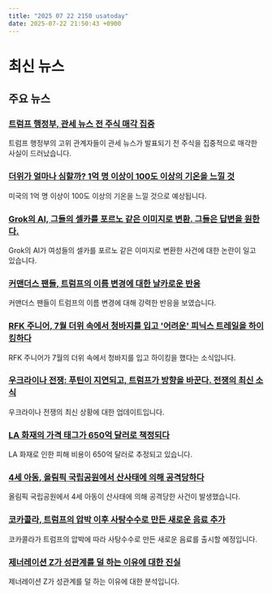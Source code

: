 ```yaml
---
title: "2025 07 22 2150 usatoday"
date: 2025-07-22 21:50:43 +0900
---
```


# 최신 뉴스

## 주요 뉴스

### [트럼프 행정부, 관세 뉴스 전 주식 매각 집중](https://www.usatoday.com/story/news/politics/2025/07/22/trump-admin-stock-sales-clustered-tariff-news/84392169007/)
트럼프 행정부의 고위 관계자들이 관세 뉴스가 발표되기 전 주식을 집중적으로 매각한 사실이 드러났습니다.

### [더위가 얼마나 심할까? 1억 명 이상이 100도 이상의 기온을 느낄 것](https://www.usatoday.com/story/news/nation/2025/07/22/heat-dome-weather-hot-temperatures/85319399007/)
미국의 1억 명 이상이 100도 이상의 기온을 느낄 것으로 예상됩니다.

### [Grok의 AI, 그들의 셀카를 포르노 같은 이미지로 변환. 그들은 답변을 원한다.](https://www.usatoday.com/story/life/health-wellness/2025/07/22/grok-ai-deepfake-images-women/85307237007/)
Grok의 AI가 여성들의 셀카를 포르노 같은 이미지로 변환한 사건에 대한 논란이 일고 있습니다.

### [커맨더스 팬들, 트럼프의 이름 변경에 대한 날카로운 반응](https://www.usatoday.com/story/sports/nfl/commanders/2025/07/21/trump-commanders-rfk-stadium-dc-reacts/85310141007/)
커맨더스 팬들이 트럼프의 이름 변경에 대해 강력한 반응을 보였습니다.

### [RFK 주니어, 7월 더위 속에서 청바지를 입고 '어려운' 피닉스 트레일을 하이킹하다](https://www.usatoday.com/story/news/politics/2025/07/22/rfk-jr-jeans-hike-phoenix-camelback-mountain/85320064007/)
RFK 주니어가 7월의 더위 속에서 청바지를 입고 하이킹을 했다는 소식입니다.

### [우크라이나 전쟁: 푸틴이 지연되고, 트럼프가 방향을 바꾼다. 전쟁의 최신 소식](https://www.usatoday.com/story/news/world/2025/07/22/ukraine-russia-war-trump-putin-update/85304368007/)
우크라이나 전쟁의 최신 상황에 대한 업데이트입니다.

### [LA 화재의 가격 태그가 650억 달러로 책정되다](https://www.usatoday.com/story/news/nation/2025/07/22/cost-la-fires-65-billion/85310181007/)
LA 화재로 인한 피해 비용이 650억 달러로 추정되고 있습니다.

### [4세 아동, 올림픽 국립공원에서 산사태에 의해 공격당하다](https://www.usatoday.com/story/news/nation/2025/07/22/mountain-lion-attack-olympic-national-park-washington/85317317007/)
올림픽 국립공원에서 4세 아동이 산사태에 의해 공격당한 사건이 발생했습니다.

### [코카콜라, 트럼프의 압박 이후 사탕수수로 만든 새로운 음료 추가](https://www.usatoday.com/story/money/2025/07/22/coca-cola-coke-cane-sugar-trump/85313115007/)
코카콜라가 트럼프의 압박에 따라 사탕수수로 만든 새로운 음료를 출시할 예정입니다.

### [제너레이션 Z가 성관계를 덜 하는 이유에 대한 진실](https://www.usatoday.com/story/life/health-wellness/2025/07/22/gen-z-virginity-sex-lives-book/84415109007/)
제너레이션 Z가 성관계를 덜 하는 이유에 대한 분석입니다.